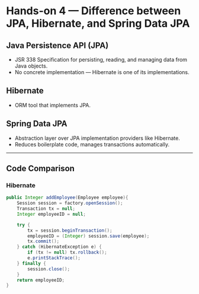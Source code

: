 # Hands-on 4 — Difference between JPA, Hibernate, and Spring Data JPA

## Java Persistence API (JPA)
- JSR 338 Specification for persisting, reading, and managing data from Java objects.
- No concrete implementation — Hibernate is one of its implementations.

## Hibernate
- ORM tool that implements JPA.

## Spring Data JPA
- Abstraction layer over JPA implementation providers like Hibernate.
- Reduces boilerplate code, manages transactions automatically.

---

## Code Comparison

### Hibernate
```java
public Integer addEmployee(Employee employee){
    Session session = factory.openSession();
    Transaction tx = null;
    Integer employeeID = null;

    try {
        tx = session.beginTransaction();
        employeeID = (Integer) session.save(employee); 
        tx.commit();
    } catch (HibernateException e) {
        if (tx != null) tx.rollback();
        e.printStackTrace(); 
    } finally {
        session.close(); 
    }
    return employeeID;
}
